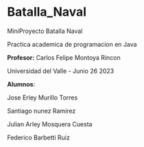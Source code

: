 # Batalla_Naval
MiniProyecto Batalla Naval

Practica academica de programacion en Java

**Profesor:**
Carlos Felipe Montoya Rincon

Universidad del Valle - Junio 26 2023


**Alumnos**:

Jose Erley Murillo Torres

Santiago nunez Ramirez

Julian Arley Mosquera Cuesta

Federico Barbetti Ruiz




